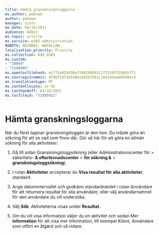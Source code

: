 ```yaml
---
title: Hämta granskningsloggarna
ms.author: pebuam
author: pebaum
manager: scotv
ms.date: 04/16/2021
audience: Admin
ms.topic: article
ms.service: o365-administration
ROBOTS: NOINDEX, NOFOLLOW
localization_priority: Priority
ms.collection: Adm_O365
ms.custom:
- "10964"
- "3100005"
ms.openlocfilehash: ec772e925436aff4924889211f2219f255bb57f1
ms.sourcegitcommit: 974bf19f4262841ab2bfd81c10a243eab05484c4
ms.translationtype: MT
ms.contentlocale: sv-SE
ms.lasthandoff: 04/16/2021
ms.locfileid: "51895912"
---
```

# <a name="retrieve-the-audit-logs"></a>Hämta granskningsloggarna

När du först öppnar granskningsloggen är den tom. Du måste göra en sökning för att se vad som finns där. Gör så här för att göra en allmän sökning för alla aktiviteter:

1. Gå till sidan Granskningsloggsökning (eller Administrationscenter för > säkerhets- **& efterlevnadscenter**  >  **för sökning &**  >  **granskningsloggsökning**).

1. I rutan **Aktiviteter** accepterar du **Visa resultat för alla aktiviteter**, standard.

1. Ange datumintervallet och  godkänn standardvärdet i rutan Användare för att returnera resultat för alla användare, eller välj användarnamnet för den användare du vill undersöka.

1. Välj **Sök**. Aktiviteterna visas under **Resultat.**

1. Om du vill visa information väljer du en aktivitet och sedan Mer **information** för att visa mer information, till exempel Klient, Användare som utfört en åtgärd och så vidare.
